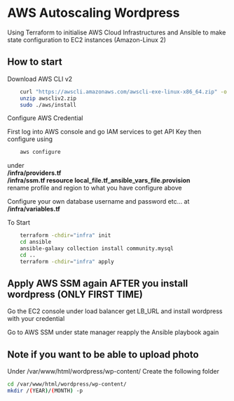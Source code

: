 # AWS Autoscaling Wordpress
Using Terraform to initialise AWS Cloud Infrastructures and Ansible to make state configuration to EC2 instances (Amazon-Linux 2)

## How to start
Download AWS CLI v2
```bash
    curl "https://awscli.amazonaws.com/awscli-exe-linux-x86_64.zip" -o "awscliv2.zip"
    unzip awscliv2.zip
    sudo ./aws/install
```
Configure AWS Credential

First log into AWS console and go IAM services to get API Key then configure using 
```bash
    aws configure
```
under 
<br>
<b>/infra/providers.tf</b>
<br>
<b>/infra/ssm.tf resource local_file.tf_ansible_vars_file.provision</b>
<br>
rename profile and region to what you have configure above

Configure your own database username and password etc... at 
<br>
<b>/infra/variables.tf</b>

To Start
```bash
    terraform -chdir="infra" init
    cd ansible
    ansible-galaxy collection install community.mysql
    cd ..
    terraform -chdir="infra" apply
```



## Apply AWS SSM again AFTER you install wordpress (ONLY FIRST TIME)
Go the EC2 console under load balancer get LB_URL
and install wordpress with your credential

Go to AWS SSM under state manager reapply the Ansible playbook again

## Note if you want to be able to upload photo 
Under /var/www/html/wordpress/wp-content/
Create the following folder
```bash
cd /var/www/html/wordpress/wp-content/
mkdir /(YEAR)/(MONTH) -p